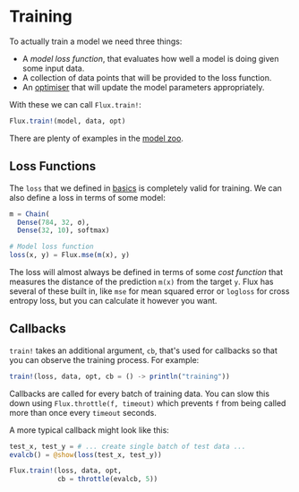 # Training

To actually train a model we need three things:

* A *model loss function*, that evaluates how well a model is doing given some input data.
* A collection of data points that will be provided to the loss function.
* An [optimiser](optimisers.md) that will update the model parameters appropriately.

With these we can call `Flux.train!`:

```julia
Flux.train!(model, data, opt)
```

There are plenty of examples in the [model zoo](https://github.com/FluxML/model-zoo).

## Loss Functions

The `loss` that we defined in [basics](../models/basics.md) is completely valid for training. We can also define a loss in terms of some model:

```julia
m = Chain(
  Dense(784, 32, σ),
  Dense(32, 10), softmax)

# Model loss function
loss(x, y) = Flux.mse(m(x), y)
```

The loss will almost always be defined in terms of some *cost function* that measures the distance of the prediction `m(x)` from the target `y`. Flux has several of these built in, like `mse` for mean squared error or `logloss` for cross entropy loss, but you can calculate it however you want.

## Callbacks

`train!` takes an additional argument, `cb`, that's used for callbacks so that you can observe the training process. For example:

```julia
train!(loss, data, opt, cb = () -> println("training"))
```

Callbacks are called for every batch of training data. You can slow this down using `Flux.throttle(f, timeout)` which prevents `f` from being called more than once every `timeout` seconds.

A more typical callback might look like this:

```julia
test_x, test_y = # ... create single batch of test data ...
evalcb() = @show(loss(test_x, test_y))

Flux.train!(loss, data, opt,
            cb = throttle(evalcb, 5))
```

